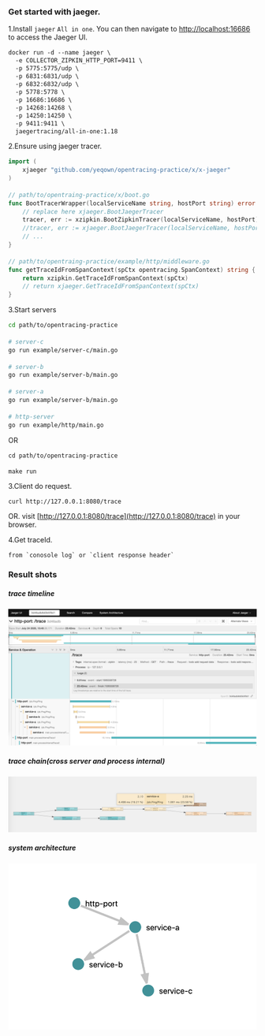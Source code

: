 ### Get started with jaeger.

1.Install `jaeger` `All in one`. You can then navigate to [http://localhost:16686](http://localhost:16686) to access the Jaeger UI.

```shell script
docker run -d --name jaeger \
  -e COLLECTOR_ZIPKIN_HTTP_PORT=9411 \
  -p 5775:5775/udp \
  -p 6831:6831/udp \
  -p 6832:6832/udp \
  -p 5778:5778 \
  -p 16686:16686 \
  -p 14268:14268 \
  -p 14250:14250 \
  -p 9411:9411 \
  jaegertracing/all-in-one:1.18
```

2.Ensure using jaeger tracer.

```go
import (
    xjaeger "github.com/yeqown/opentracing-practice/x/x-jaeger"
)

// path/to/opentraing-practice/x/boot.go
func BootTracerWrapper(localServiceName string, hostPort string) error {
    // replace here xjaeger.BootJaegerTracer
    tracer, err := xzipkin.BootZipkinTracer(localServiceName, hostPort) 
    //tracer, err := xjaeger.BootJaegerTracer(localServiceName, hostPort)
    // ...
}

// path/to/opentraing-practice/example/http/middleware.go
func getTraceIdFromSpanContext(spCtx opentracing.SpanContext) string {
	return xzipkin.GetTraceIdFromSpanContext(spCtx)
	// return xjaeger.GetTraceIdFromSpanContext(spCtx)
}

```

3.Start servers

```sh
cd path/to/opentracing-practice

# server-c
go run example/server-c/main.go

# server-b
go run example/server-b/main.go

# server-a
go run example/server-b/main.go

# http-server
go run example/http/main.go
```

OR 

```
cd path/to/opentracing-practice

make run
```

3.Client do request.

```shell script
curl http://127.0.0.1:8080/trace
```

OR.
visit [http://127.0.0.1:8080/trace](http://127.0.0.1:8080/trace) in your browser.

4.Get traceId.

    from `conosole log` or `client response header`

### Result shots

##### trace timeline
![shot2.png](./shot2.png)

##### trace chain(cross server and process internal)
![shot4.png](./shot4.png)

##### system architecture

![shot3.png](./shot3.png)